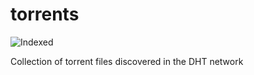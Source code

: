 torrents 
========
![Indexed](https://img.shields.io/badge/indexed-161287-blue)

Collection of torrent files discovered in the DHT network
